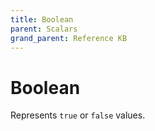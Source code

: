 ```yaml
---
title: Boolean
parent: Scalars
grand_parent: Reference KB
---
```


# Boolean

Represents `true` or `false` values.

